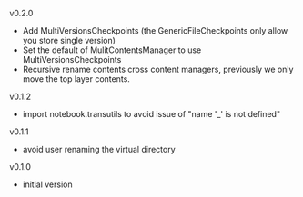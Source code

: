 v0.2.0
- Add MultiVersionsCheckpoints (the GenericFileCheckpoints only allow you store single version)
- Set the default of MulitContentsManager to use MultiVersionsCheckpoints
- Recursive rename contents cross content managers, previously we only move the top layer contents.

v0.1.2
- import notebook.transutils to avoid issue of "name '_' is not defined"

v0.1.1
- avoid user renaming the virtual directory

v0.1.0
- initial version
